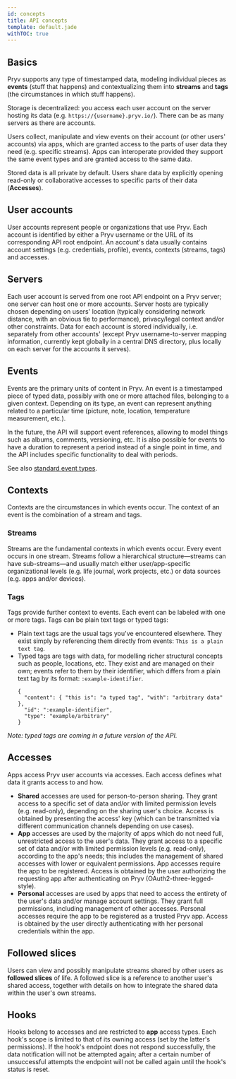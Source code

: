```yaml
---
id: concepts
title: API concepts
template: default.jade
withTOC: true
---
```



## Basics

Pryv supports any type of timestamped data, modeling individual pieces as **events** (stuff that happens) and contextualizing them into **streams** and **tags** (the circumstances in which stuff happens).

Storage is decentralized: you access each user account on the server hosting its data (e.g. `https://{username}.pryv.io/`). There can be as many servers as there are accounts.

Users collect, manipulate and view events on their account (or other users' accounts) via apps, which are granted access to the parts of user data they need (e.g. specific streams). Apps can interoperate provided they support the same event types and are granted access to the same data.

Stored data is all private by default. Users share data by explicitly opening read-only or collaborative accesses to specific parts of their data (**Accesses**).


## User accounts

User accounts represent people or organizations that use Pryv. Each account is identified by either a Pryv username or the URL of its corresponding API root endpoint. An account's data usually contains account settings (e.g. credentials, profile), events, contexts (streams, tags) and accesses.


## Servers

Each user account is served from one root API endpoint on a Pryv server; one server can host one or more accounts.
Server hosts are typically chosen depending on users' location (typically considering network distance, with an obvious tie to performance), privacy/legal context and/or other constraints. Data for each account is stored individually, i.e. separately from other accounts' (except Pryv username-to-server mapping information, currently kept globally in a central DNS directory, plus locally on each server for the accounts it serves).


## Events

Events are the primary units of content in Pryv. An event is a timestamped piece of typed data, possibly with one or more attached files, belonging to a given context. Depending on its type, an event can represent anything related to a particular time (picture, note, location, temperature measurement, etc.).

In the future, the API will support event references, allowing to model things such as albums, comments, versioning, etc. It is also possible for events to have a duration to represent a period instead of a single point in time, and the API includes specific functionality to deal with periods.

See also [standard event types](/event-types/#directory).


## Contexts

Contexts are the circumstances in which events occur. The context of an event is the combination of a stream and tags.


### Streams

Streams are the fundamental contexts in which events occur. Every event occurs in one stream. Streams follow a hierarchical structure—streams can have sub-streams—and usually match either user/app-specific organizational levels (e.g. life journal, work projects, etc.) or data sources (e.g. apps and/or devices).

<!-- TODO: See also [standard streams](/standard-structure/). -->


### Tags

Tags provide further context to events. Each event can be labeled with one or more tags. Tags can be plain text tags or typed tags:

- Plain text tags are the usual tags you've encountered elsewhere. They exist simply by referencing them directly from events: `This is a plain text tag`.
- Typed tags are tags with data, for modelling richer structural concepts such as people, locations, etc. They exist and are managed on their own; events refer to them by their identifier, which differs from a plain text tag by its format: `:example-identifier`.
  ```
  {
    "content": { "this is": "a typed tag", "with": "arbitrary data" },
    "id": ":example-identifier",
    "type": "example/arbitrary"
  }
  ```

*Note: typed tags are coming in a future version of the API.*

<!-- TODO: See also [standard tag types](#TODO). -->


## Accesses

Apps access Pryv user accounts via accesses. Each access defines what data it grants access to and how.

- **Shared** accesses are used for person-to-person sharing. They grant access to a specific set of data and/or with limited permission levels (e.g. read-only), depending on the sharing user's choice. Access is obtained by presenting the access' key (which can be transmitted via different communication channels depending on use cases).
- **App** accesses are used by the majority of apps which do not need full, unrestricted access to the user's data. They grant access to a specific set of data and/or with limited permission levels (e.g. read-only), according to the app's needs; this includes the management of shared accesses with lower or equivalent permissions. App accesses require the app to be registered. Access is obtained by the user authorizing the requesting app after authenticating on Pryv (OAuth2-three-legged-style).
- **Personal** accesses are used by apps that need to access the entirety of the user's data and/or manage account settings. They grant full permissions, including management of other accesses. Personal accesses require the app to be registered as a trusted Pryv app. Access is obtained by the user directly authenticating with her personal credentials within the app.

<!-- TODO: See also [registering your app](#TODO). -->


## Followed slices

Users can view and possibly manipulate streams shared by other users as **followed slices** of life. A followed slice is a reference to another user's shared access, together with details on how to integrate the shared data within the user's own streams.

## Hooks

Hooks belong to accesses and are restricted to **app** access types. Each hook's scope is limited to that of its owning access (set by the latter's permissions). If the hook's endpoint does not respond successfully, the data notification will not be attempted again; after a certain number of unsuccessful attempts the endpoint will not be called again until the hook's status is reset.